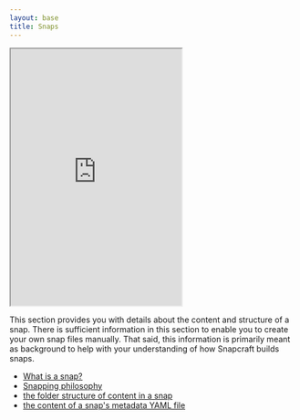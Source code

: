 ```yaml
---
layout: base
title: Snaps
---
```


<iframe height="450" src="https://www.youtube.com/embed/DLxqdf89hRo?rel=0&showinfo=0" allowfullscreen></iframe>

This section provides you with details about the content and structure of a snap. There is sufficient information in this section to enable you to create your own snap files manually. That said, this information is primarily meant as background to help with your understanding of how Snapcraft builds snaps.

- [What is a snap?](/docs/snaps/intro)
- [Snapping philosophy](/docs/snaps/philosophy)
- [the folder structure of content in a snap](/docs/snaps/structure)
- [the content of a snap's metadata YAML file](/docs/snaps/metadata)